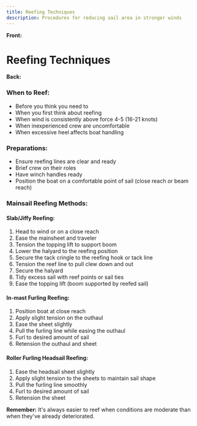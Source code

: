 ```yaml
---
title: Reefing Techniques
description: Procedures for reducing sail area in stronger winds
---
```


**Front:**
# Reefing Techniques

**Back:**
<div class="when-to-reef">
  <h3>When to Reef:</h3>
  <ul>
    <li>Before you think you need to</li>
    <li>When you first think about reefing</li>
    <li>When wind is consistently above force 4-5 (16-21 knots)</li>
    <li>When inexperienced crew are uncomfortable</li>
    <li>When excessive heel affects boat handling</li>
  </ul>
</div>

<div class="preparations">
  <h3>Preparations:</h3>
  <ul>
    <li>Ensure reefing lines are clear and ready</li>
    <li>Brief crew on their roles</li>
    <li>Have winch handles ready</li>
    <li>Position the boat on a comfortable point of sail (close reach or beam reach)</li>
  </ul>
</div>

<div class="reefing-methods">
  <h3>Mainsail Reefing Methods:</h3>

  <h4>Slab/Jiffy Reefing:</h4>
  <ol>
    <li>Head to wind or on a close reach</li>
    <li>Ease the mainsheet and traveler</li>
    <li>Tension the topping lift to support boom</li>
    <li>Lower the halyard to the reefing position</li>
    <li>Secure the tack cringle to the reefing hook or tack line</li>
    <li>Tension the reef line to pull clew down and out</li>
    <li>Secure the halyard</li>
    <li>Tidy excess sail with reef points or sail ties</li>
    <li>Ease the topping lift (boom supported by reefed sail)</li>
  </ol>

  <h4>In-mast Furling Reefing:</h4>
  <ol>
    <li>Position boat at close reach</li>
    <li>Apply slight tension on the outhaul</li>
    <li>Ease the sheet slightly</li>
    <li>Pull the furling line while easing the outhaul</li>
    <li>Furl to desired amount of sail</li>
    <li>Retension the outhaul and sheet</li>
  </ol>

  <h4>Roller Furling Headsail Reefing:</h4>
  <ol>
    <li>Ease the headsail sheet slightly</li>
    <li>Apply slight tension to the sheets to maintain sail shape</li>
    <li>Pull the furling line smoothly</li>
    <li>Furl to desired amount of sail</li>
    <li>Retension the sheet</li>
  </ol>
</div>

<p><strong>Remember:</strong> It's always easier to reef when conditions are moderate than when they've already deteriorated.</p>
